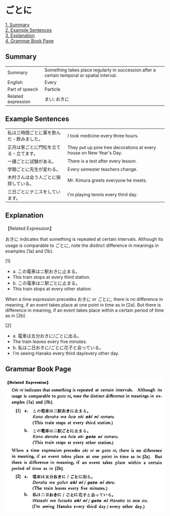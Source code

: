 # ごとに

[1. Summary](#summary)<br>
[2. Example Sentences](#example-sentences)<br>
[3. Explanation](#explanation)<br>
[4. Grammar Book Page](#grammar-book-page)<br>


## Summary

<table><tr>   <td>Summary</td>   <td>Something takes place regularly in succession after a certain temporal or spatial interval.</td></tr><tr>   <td>English</td>   <td>Every</td></tr><tr>   <td>Part of speech</td>   <td>Particle</td></tr><tr>   <td>Related expression</td>   <td>まい; おきに</td></tr></table>

## Example Sentences

<table><tr>   <td>私は三時間ごとに薬を飲んだ・飲みました。</td>   <td>I took medicine every three hours.</td></tr><tr>   <td>正月は家ごとに門松を立てる・立てます。</td>   <td>They put up pine tree decorations at every house on New Year's Day.</td></tr><tr>   <td>一課ごとに試験がある。</td>   <td>There is a test after every lesson.</td></tr><tr>   <td>学期ごとに先生が変わる。</td>   <td>Every semester teachers change.</td></tr><tr>   <td>木村さんは会う人ごとに挨拶している。</td>   <td>Mr. Kimura greets everyone he meets.</td></tr><tr>   <td>三日ごとにテニスをしています。</td>   <td>I'm playing tennis every third day.</td></tr></table>

## Explanation

<p>【Related Expression】</p>  <p>おきに indicates that something is repeated at certain intervals. Although its usage is comparable to <span class="cloze">ごとに</span>, note the distinct difference in meanings in examples [1a] and [1b].</p>  <p>[1]</p>  <ul> <li>a. この電車はニ駅おきに止まる。</li> <li>This train stops at every third station.</li> <div class="divide"></div> <li>b. この電車はニ駅<span class="cloze">ごとに</span>止まる。</li> <li>This train stops at every other station.</li> </ul>  <p>When a time expression precedes おきに or <span class="cloze">ごとに</span>, there is no difference in meaning, if an event takes place at one point in time as in [2a]. But there is difference in meaning, if an event takes place within a certain period of time as in [2b].</p>  <p>[2]</p>  <ul> <li>a. 電車は五分おきに/<span class="cloze">ごとに</span>出る。</li> <li>The train leaves every five minutes.</li> <div class="divide"></div> <li>b. 私は二日おきに/<span class="cloze">ごとに</span>花子と会っている。</li> <li>I'm seeing Hanako every third day/every other day.</li> </ul>

## Grammar Book Page

![](../img/Basicごとに.png)


